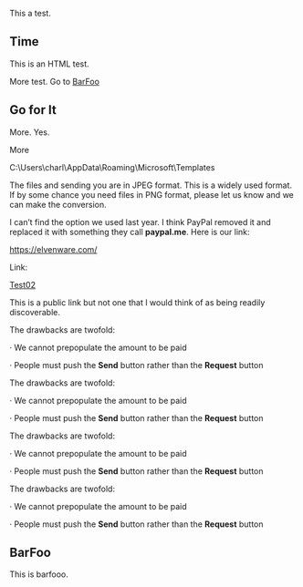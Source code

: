 This a test.

## Time

This is an HTML test.

More test. Go to [BarFoo](#BarFoo)

## Go for It

More. Yes.

More

C:\Users\charl\AppData\Roaming\Microsoft\Templates

The files and sending you are in JPEG format. This is a widely used format. If by some chance you need files in PNG format, please let us know and we can make the conversion.

I can’t find the option we used last year. I think PayPal removed it and replaced it with something they call **paypal.me**. Here is our link:

[https://elvenware.com/ ](https://elvenware.com/)

Link:

[Test02](Test02.html)

This is a public link but not one that I would think of as being readily discoverable.

The drawbacks are twofold:

· We cannot prepopulate the amount to be paid

· People must push the **Send** button rather than the **Request** button

The drawbacks are twofold:

· We cannot prepopulate the amount to be paid

· People must push the **Send** button rather than the **Request** button

The drawbacks are twofold:

· We cannot prepopulate the amount to be paid

· People must push the **Send** button rather than the **Request** button

The drawbacks are twofold:

· We cannot prepopulate the amount to be paid

· People must push the **Send** button rather than the **Request** button

## BarFoo

This is barfooo.